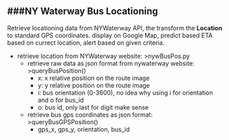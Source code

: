 ###NY Waterway Bus Locationing
---------
Retrieve locationing data from NYWaterway API, the transform the **Location** to standard GPS coordinates. display on Google Map, predict based ETA based on currect location, alert based on given criteria.

* retrieve location from NYWaterway website: >nywBusPos.py
    * retrieve raw data as json format from nywaterway website: >queryBusPosition()
      * x: x relative position on the route image
      * y: y relative position on the route image
      * i: bus orientation (0-3600), no idea why using i for orientation and o for bus_id
      * o: bus id, only last for digit make sense
    * retrieve bus gps coordinates as json format: >queryBusGPSPosition()
      * gps_x, gps\_y, orientation, bus\_id
      
